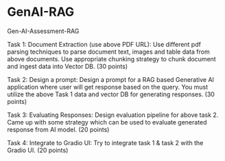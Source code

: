 # GenAI-RAG
Gen-AI-Assessment-RAG

Task 1: Document Extraction (use above PDF URL): Use different pdf parsing techniques to parse
document text, images and table data from above documents. Use appropriate chunking strategy to
chunk document and ingest data into Vector DB. (30 points)

Task 2: Design a prompt: Design a prompt for a RAG based Generative AI application where user will
get response based on the query. You must utilize the above Task 1 data and vector DB for generating
responses. (30 points)

Task 3: Evaluating Responses: Design evaluation pipeline for above task 2. Came up with some
strategy which can be used to evaluate generated response from AI model. (20 points)

Task 4: Integrate to Gradio UI: Try to integrate task 1 & task 2 with the Gradio UI. (20 points)
